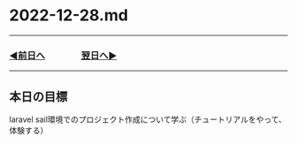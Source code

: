 # 2022-12-28.md

---
### [◀️前日へ](https://github.com/yuasys/chatty-journal/blob/main/2022/12/2022-12-27.md)&emsp;&emsp;&emsp;&emsp;[翌日へ▶️](https://github.com/yuasys/chatty-journal/blob/main/2022/12/2022-12-29.md)
---

## 本日の目標

laravel sail環境でのプロジェクト作成について学ぶ（チュートリアルをやって、体験する）

